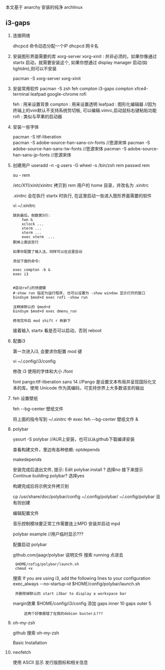 
本文基于 anarchy 安装的纯净 archlinux

## i3-gaps

1. 连接网络

    dhcpcd 命令动态分配一个IP
        dhcpcd 网卡名

1. 安装图形界面需要的库
    xorg-server
    xorg-xinit  : 并非必须的，如果你像通过 startx 启动，就需要安装这个, 如果你想通过 display manager 启动(如lightdm),则可以不安装

    pacman -S xorg-server xorg-xinit

1. 安装常用软件
    pacman -S zsh feh compton i3-gaps compton xfce4-terminal leafpad google-chrome rofi

    feh     : 用来设置背景
    compton : 用来设置透明
    leafpad : 图形化编辑器  //因为终端上的vim默认不支持系统剪切板, 可以编辑.vimrc,启动鼠标右键粘贴功能
    rofi    : 类似与苹果的启动器

1. 安装一些字体

    pacman -S ttf-liberation    
    pacman -S adobe-source-han-sans-cn-fonts    //思源宋体
    pacman -S adobe-source-han-sans-tw-fonts    //思源宋体
    pacman -S adobe-source-han-sans-jp-fonts    //思源宋体

1. 创建用户
    useradd -n -g users -G wheel -s /bin/zsh rem
    passwd rem

    su - rem

    /etc/X11/xinit/xinitrc 拷贝到 rem 用户的 home 目录，并改名为 .xinitrc

    .xinitrc 会在执行 startx 时执行, 在这里启动一些进入图形界面需要的软件

    vi ~/.xinitrc

    ```
    跳到最后，倒数第5行: 
        twn &
        xclock ...
        xterm ...
        xterm ...
        exec xterm  ...
    删掉上面这些行

    如果你配置了输入法，同样可以在这里启动

    添加下面的命令:

    exec compton -b &
    exec i3


    #启动rofi的快捷键
    #-show run 指定为运行程序, 也可以设置为 -show window 显示打开的窗口
    bindsym $mod+d exec rofi -show run

    注释掉默认的 $mod+d
    bindsym $mod+d exec dmenu_run

    修改完毕后 mod shift r 刷新下
    ```

    接着输入 startx 看是否可以启动，否则 reboot

1. 配置i3

    第一次进入i3, 会要求你配置 mod 键

    vi ~/.config/i3/config

    修改 i3 使用的字体和大小
    /font

    font pango:ttf-liberation sans 14           //Pango 是设置文本布局并呈现国际化文本的库。使用 Unicode 作为其编码，可支持世界上大多数语言的输出


1. feh 设置壁纸

    feh --bg-center 壁纸文件

    将上面的指令写到 ~/.xinitrc 中
        exec feh --bg-center 壁纸文件 &

1. polybar

    yaourt -S polybar   //AUR上安装，也可以从github下载编译安装

    查看构建文件，里边有各种依赖: 
    optdepends 
        
    makedepends

    安装完成后退出文件, 提示: Edit polybar.install ? 选择no
    接下来提示 Continue building polybar? 选择yes

    构建完成后将示例文件拷贝到

    cp /usr/share/doc/polybar/config ~/.config/polybar/
    ~/.config/polybar 没有则创建

    编辑配置文件

    音乐控制模块要正常工作需要连上MPD
        安装并启动 mpd

    polybar example  //用户临时显示???

    配置启动 polybar

    github.com/jaagr/polybar 说明文件 搜索 running 点进去

        $HOME/cofig/polybar/launch.sh
        chmod +x 

    搜索 If you are using i3, add the following lines to your configuration
        exec_always --no-startup-id $HOME/config/polybar/launch.sh

        并删除掉默认的 start i3bar to display a workspace bar

    margin效果
        $HOME/config/i3/config
            添加
            gaps inner 10
            gaps outer 5

            这两个好像报错了在我的debian buster上???

1. oh-my-zsh

    github 搜索 oh-my-zsh

    Basic Installation
    

1. neofetch
    
    使用 ASCII 显示 发行版图标和相关信息

